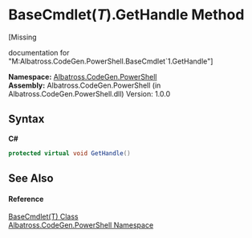 # BaseCmdlet(*T*).GetHandle Method 
 

\[Missing <summary> documentation for "M:Albatross.CodeGen.PowerShell.BaseCmdlet`1.GetHandle"\]

**Namespace:**&nbsp;<a href="N_Albatross_CodeGen_PowerShell.md">Albatross.CodeGen.PowerShell</a><br />**Assembly:**&nbsp;Albatross.CodeGen.PowerShell (in Albatross.CodeGen.PowerShell.dll) Version: 1.0.0

## Syntax

**C#**<br />
``` C#
protected virtual void GetHandle()
```


## See Also


#### Reference
<a href="T_Albatross_CodeGen_PowerShell_BaseCmdlet_1.md">BaseCmdlet(T) Class</a><br /><a href="N_Albatross_CodeGen_PowerShell.md">Albatross.CodeGen.PowerShell Namespace</a><br />